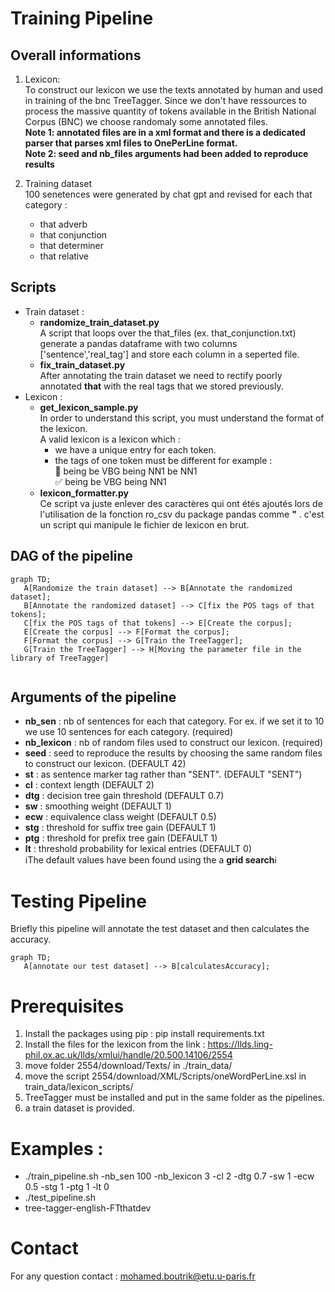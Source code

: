# Training Pipeline
## Overall informations
   1. Lexicon:
   <br> To construct our lexicon we use the texts annotated by human and used in training of the bnc TreeTagger. Since we don't have ressources to process the massive quantity of tokens available in the British National Corpus (BNC) we choose randomaly some annotated files.<br>
   **Note 1: annotated files are in a xml format and there is a dedicated parser that parses xml files to OnePerLine format.<br>**
   **Note 2: seed and nb_files arguments had been added to reproduce results**

   2. Training dataset 
      <br>100 senetences were generated by chat gpt and revised for each that category :
      * that adverb
      * that conjunction
      * that determiner
      * that relative
## Scripts
   * Train dataset :
     * **randomize_train_dataset.py**<br>
       A script that loops over the that_files (ex. that_conjunction.txt) generate a pandas dataframe with two columns ['sentence','real_tag'] and store each column in a seperted file. 
     * **fix_train_dataset.py**<br>
       After annotating the train dataset we need to rectify poorly annotated **that** with the real tags that we stored previously.
   * Lexicon :
     * **get_lexicon_sample.py**<br>
      In order to understand this script, you must understand the format of the lexicon.<br>
      A valid lexicon is a lexicon which : 
        * we have a unique entry for each token.
        * the tags of one token must be different for example : <br>:no_entry_sign: being   be VBG   being NN1   be NN1 <br>
        :white_check_mark: being be VBG being NN1
     * **lexicon_formatter.py**<br>
     Ce script va juste enlever des caractères qui ont étés ajoutés lors de l'utilisation de la fonction ro_csv du package pandas comme **"** . c'est un script qui manipule le fichier de lexicon en brut.
       
## DAG of the pipeline
```mermaid
graph TD;
   A[Randomize the train dataset] --> B[Annotate the randomized dataset];
   B[Annotate the randomized dataset] --> C[fix the POS tags of that tokens];
   C[fix the POS tags of that tokens] --> E[Create the corpus];
   E[Create the corpus] --> F[Format the corpus];
   F[Format the corpus] --> G[Train the TreeTagger];
   G[Train the TreeTagger] --> H[Moving the parameter file in the library of TreeTagger]
    
```
## Arguments of the pipeline
* **nb_sen** : nb of sentences for each that category. For ex. if we set it to 10 we use 10 sentences for each category. (required)
* **nb_lexicon** : nb of random files used to construct our lexicon. (required) 
* **seed** : seed to reproduce the results by choosing the same random files to construct our lexicon. (DEFAULT 42) 
* **st** : as sentence marker tag rather than "SENT". (DEFAULT "SENT")
* **cl** : context length (DEFAULT 2)
* **dtg** : decision tree gain threshold (DEFAULT 0.7)
* **sw** : smoothing weight (DEFAULT 1)
* **ecw** : equivalence class weight (DEFAULT 0.5)
* **stg** : threshold for suffix tree gain (DEFAULT 1)
* **ptg** : threshold for prefix tree gain (DEFAULT 1)
* **lt** : threshold probability for lexical entries (DEFAULT 0)<br>
:information_source:The default values have been found using the a **grid search**:information_source:

# Testing Pipeline
Briefly this pipeline will annotate the test dataset and then calculates the accuracy. 
```mermaid
graph TD;
   A[annotate our test dataset] --> B[calculatesAccuracy];
```
# Prerequisites

1. Install the packages using pip : pip install requirements.txt
2. Install the files for the lexicon from the link : https://llds.ling-phil.ox.ac.uk/llds/xmlui/handle/20.500.14106/2554
3. move folder 2554/download/Texts/ in ./train_data/
4. move the script 2554/download/XML/Scripts/oneWordPerLine.xsl in train_data/lexicon_scripts/
5. TreeTagger must be installed and put in the same folder as the pipelines.
6. a train dataset is provided.
   
# Examples : 
 *  ./train_pipeline.sh -nb_sen 100 -nb_lexicon 3 -cl 2 -dtg 0.7 -sw 1 -ecw 0.5 -stg 1 -ptg 1 -lt 0
 *  ./test_pipeline.sh
 *  tree-tagger-english-FTthatdev

# Contact
For any question contact : mohamed.boutrik@etu.u-paris.fr 